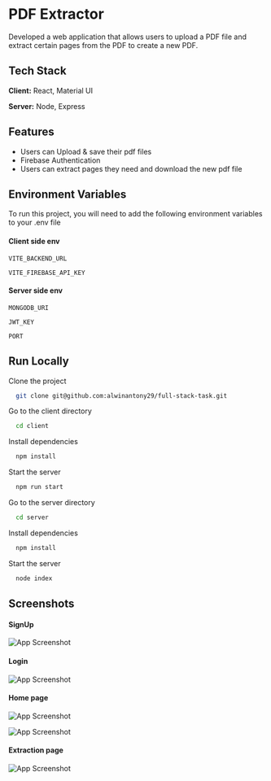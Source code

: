 
# PDF Extractor

Developed a web application that allows users to upload a PDF file and extract certain pages from the PDF to create a new PDF.


## Tech Stack

**Client:** React, Material UI

**Server:** Node, Express 


## Features

- Users can Upload & save their pdf files
- Firebase Authentication
- Users can extract pages they need  and download the new pdf file


## Environment Variables

To run this project, you will need to add the following environment variables to your .env file

#### Client side env

`VITE_BACKEND_URL`

`VITE_FIREBASE_API_KEY`

#### Server side env

`MONGODB_URI`

`JWT_KEY`

`PORT`

## Run Locally

Clone the project

```bash
  git clone git@github.com:alwinantony29/full-stack-task.git
```

Go to the client directory

```bash
  cd client
```

Install dependencies

```bash
  npm install
```

Start the server

```bash
  npm run start
```
Go to the server directory

```bash
  cd server
```

Install dependencies

```bash
  npm install
```

Start the server

```bash
  node index
```


## Screenshots

#### SignUp
![App Screenshot](https://res.cloudinary.com/ddh0reqyx/image/upload/v1691387829/pdf%20extractor/Screenshot_71_wra3b2.png)
#### Login
![App Screenshot](https://res.cloudinary.com/ddh0reqyx/image/upload/v1691387814/pdf%20extractor/Screenshot_68_kjztmn.png)
#### Home page
![App Screenshot](https://res.cloudinary.com/ddh0reqyx/image/upload/v1691387855/pdf%20extractor/Screenshot_72_ebpxr6.png)

![App Screenshot](https://res.cloudinary.com/ddh0reqyx/image/upload/v1691387857/pdf%20extractor/Screenshot_69_pxcuvf.png)
#### Extraction page
![App Screenshot](https://res.cloudinary.com/ddh0reqyx/image/upload/v1691387862/pdf%20extractor/Screenshot_70_diiio2.png)


